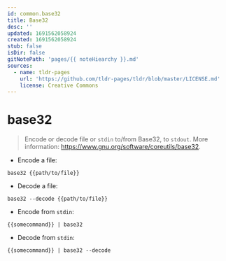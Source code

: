```yaml
---
id: common.base32
title: Base32
desc: ''
updated: 1691562058924
created: 1691562058924
stub: false
isDir: false
gitNotePath: 'pages/{{ noteHiearchy }}.md'
sources:
  - name: tldr-pages
    url: 'https://github.com/tldr-pages/tldr/blob/master/LICENSE.md'
    license: Creative Commons
---
```

# base32

> Encode or decode file or `stdin` to/from Base32, to `stdout`.
> More information: <https://www.gnu.org/software/coreutils/base32>.

- Encode a file:

`base32 {{path/to/file}}`

- Decode a file:

`base32 --decode {{path/to/file}}`

- Encode from `stdin`:

`{{somecommand}} | base32`

- Decode from `stdin`:

`{{somecommand}} | base32 --decode`

